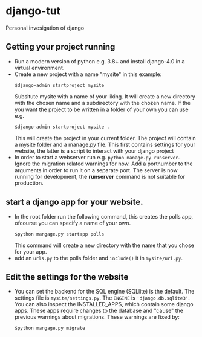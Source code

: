 # django-tut
Personal invesigation of django

## Getting your project running

- Run a modern version of python e.g. 3.8+ and install django-4.0 in
  a virtual environment.
- Create a new project with a name "mysite" in this example:  
    ```shell
    $django-admin startproject mysite
    ```  
  Subsitute mysite with a name of your liking.
  It will create a new directory with the chosen name and a subdirectory with the chozen name. If the  you want the project to be written in a folder of your own you can use e.g.  
    ```shell
    $django-admin startproject mysite .
    ```  
  This will create the project in your current folder. The project will contain a mysite folder and a
  manage.py file. This first contains settings for your website, the latter is a script to interact with your django project
- In order to start a webserver run e.g. ```python manage.py runserver```. Ignore the migration related warnings for now. Add a portnumber to the arguments in order to run it on a separate port. The server is now running for development, the **runserver** command is not suitable for production.

## start a django app for your website.
- In the root folder run the following command, this creates the polls app, ofcourse you can specify a name of your own.  
   ```shell
   $python mangage.py startapp polls
   ```  
  This command will create a new directory with the name that you chose for your app.
- add an `urls.py` to the polls folder and `include()` it in `mysite/url.py`.

## Edit the settings for the website
- You can set the backend for the SQL engine (SQLlite) is the default. The settings file is `mysite/settings.py`. The `ENGINE` is `'django.db.sqlite3'`. You can also inspect the INSTALLED_APPS, which contain some django apps. These apps require changes to the database and "cause" the previous warnings about migrations. These warnings are fixed by:  
    ```console
    $python mangage.py migrate
    ```
